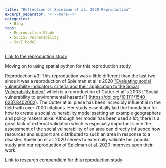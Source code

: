```yaml
---
title: "Reflection of Spielman et al. 2020 Reproduction"
excerpt_separator: "<!--more-->"
categories:
  - Blog
tags: 
  - Reproduction Study
  - Social Vulnerability
  - SoVI Model
---
```


[Link to the reproduction study](https://isaiahbennett2.github.io/RPr-Chakraborty-2021/)

Moving on to using spatial python for this reproduction study

Reproduction #3!
This reproduction was a little different than the last two since it was a reproduction of Spielman et al.'s 2020 ["Evaluating social vulnerability indicators: criteria and their application to the Social Vulnerability Index"]( https://doi.org/10.1007/s11069-019-03820-z) which is a reproduction of Cutter et al.'s 2003 ["Social vulnerability to environmental hazards"] (https://doi.org/10.1111/1540-6237.8402002). The Cutter at al. piece has been incredibly influential in the field with over 7000 citations. Her study essentially laid the foundation for how to create a social vulnerability model ssetting an example geographers and policy makers alike. Although her model has been used a lot, there is a great lack of external validation which is especially important since the assessment of the social vulnerability of an area can directly influence how resources and support are distributed to such an area in response to a disaster. Spielman et al. 2020 serves to externally validate her popular study and our reproduction of Spielman et al. 2020 improves upon their work.




[Link to research compendium for this reproduction study](https://github.com/isaiahbennett2/RPr-Chakraborty-2021)
